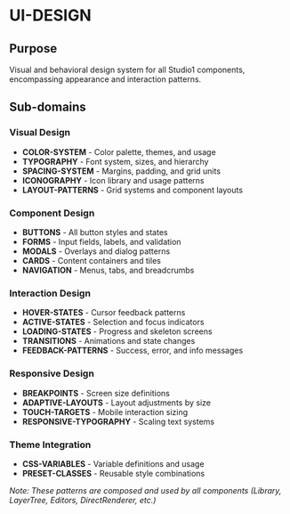 # UI-DESIGN

## Purpose
Visual and behavioral design system for all Studio1 components, encompassing appearance and interaction patterns.

## Sub-domains

### Visual Design
- **COLOR-SYSTEM** - Color palette, themes, and usage
- **TYPOGRAPHY** - Font system, sizes, and hierarchy
- **SPACING-SYSTEM** - Margins, padding, and grid units
- **ICONOGRAPHY** - Icon library and usage patterns
- **LAYOUT-PATTERNS** - Grid systems and component layouts

### Component Design
- **BUTTONS** - All button styles and states
- **FORMS** - Input fields, labels, and validation
- **MODALS** - Overlays and dialog patterns
- **CARDS** - Content containers and tiles
- **NAVIGATION** - Menus, tabs, and breadcrumbs

### Interaction Design
- **HOVER-STATES** - Cursor feedback patterns
- **ACTIVE-STATES** - Selection and focus indicators
- **LOADING-STATES** - Progress and skeleton screens
- **TRANSITIONS** - Animations and state changes
- **FEEDBACK-PATTERNS** - Success, error, and info messages

### Responsive Design
- **BREAKPOINTS** - Screen size definitions
- **ADAPTIVE-LAYOUTS** - Layout adjustments by size
- **TOUCH-TARGETS** - Mobile interaction sizing
- **RESPONSIVE-TYPOGRAPHY** - Scaling text systems

### Theme Integration
- **CSS-VARIABLES** - Variable definitions and usage
- **PRESET-CLASSES** - Reusable style combinations


*Note: These patterns are composed and used by all components (Library, LayerTree, Editors, DirectRenderer, etc.)*